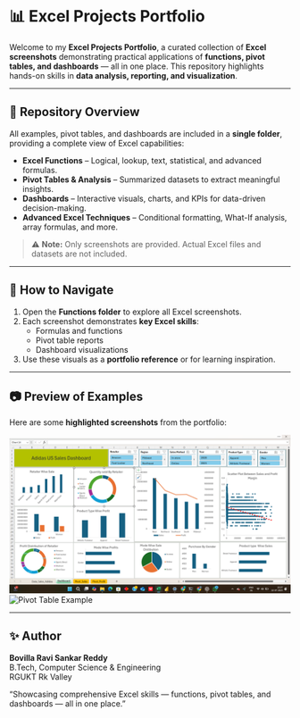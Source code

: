 # 📊 Excel Projects Portfolio

Welcome to my **Excel Projects Portfolio**, a curated collection of **Excel screenshots** demonstrating practical applications of **functions, pivot tables, and dashboards** — all in one place. This repository highlights hands-on skills in **data analysis, reporting, and visualization**.

---

## 🔹 Repository Overview

All examples, pivot tables, and dashboards are included in a **single folder**, providing a complete view of Excel capabilities:  

- **Excel Functions** – Logical, lookup, text, statistical, and advanced formulas.  
- **Pivot Tables & Analysis** – Summarized datasets to extract meaningful insights.  
- **Dashboards** – Interactive visuals, charts, and KPIs for data-driven decision-making.  
- **Advanced Excel Techniques** – Conditional formatting, What-If analysis, array formulas, and more.

> ⚠️ **Note:** Only screenshots are provided. Actual Excel files and datasets are not included.

---

## 📌 How to Navigate

1. Open the **Functions folder** to explore all Excel screenshots.  
2. Each screenshot demonstrates **key Excel skills**:
   - Formulas and functions  
   - Pivot table reports  
   - Dashboard visualizations  
3. Use these visuals as a **portfolio reference** or for learning inspiration.

---

## 📷 Preview of Examples

Here are some **highlighted screenshots** from the portfolio:

![Function Example](dashboard/Adidas_dashboard.png)  
![Pivot Table Example](dashboard/globalstore_sales_dashboard.png)  

---

## ✨ Author

**Bovilla Ravi Sankar Reddy**  
B.Tech, Computer Science & Engineering  
RGUKT Rk Valley  


“Showcasing comprehensive Excel skills — functions, pivot tables, and dashboards — all in one place.”

